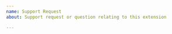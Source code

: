 ```yaml
---
name: Support Request
about: Support request or question relating to this extension

---
```


<!--
STOP -- PLEASE READ!

GitHub is not the right place for support requests.

If you're looking for help, please post your question on the [Gardener Slack](https://gardener-cloud.slack.com/) (join the workspace [here](https://gardener.cloud/community/)) or join our [bi-weekly meetings](https://gardener.cloud/community/).
-->
